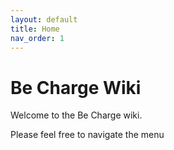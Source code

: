 ```yaml
---
layout: default
title: Home
nav_order: 1
---
```


# Be Charge Wiki

Welcome to the Be Charge wiki.

Please feel free to navigate the menu